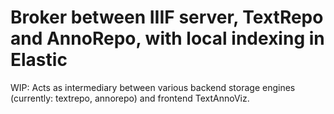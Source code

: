 # Broker between IIIF server, TextRepo and AnnoRepo, with local indexing in Elastic

WIP: Acts as intermediary between various backend storage engines (currently:
textrepo, annorepo) and frontend TextAnnoViz.
